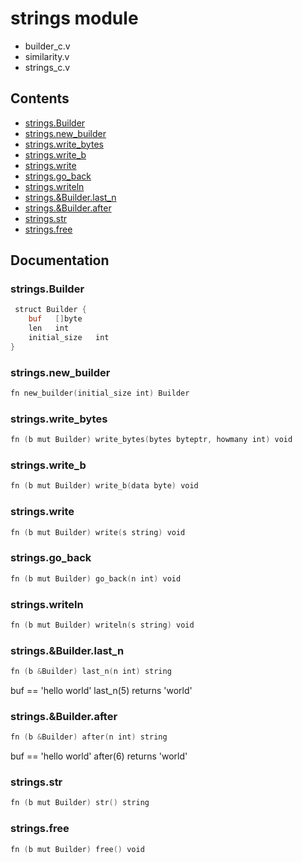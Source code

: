 # strings module
- builder_c.v
- similarity.v
- strings_c.v
## Contents
- [strings.Builder](#stringsbuilder)
- [strings.new_builder](#stringsnew_builder)
- [strings.write_bytes](#stringswrite_bytes)
- [strings.write_b](#stringswrite_b)
- [strings.write](#stringswrite)
- [strings.go_back](#stringsgo_back)
- [strings.writeln](#stringswriteln)
- [strings.&Builder.last_n](#stringsbuilderlast_n)
- [strings.&Builder.after](#stringsbuilderafter)
- [strings.str](#stringsstr)
- [strings.free](#stringsfree)

## Documentation
### strings.Builder
```v
 struct Builder {
    buf   []byte
    len   int
    initial_size   int
}
```
### strings.new_builder
```v
fn new_builder(initial_size int) Builder
```
### strings.write_bytes
```v
fn (b mut Builder) write_bytes(bytes byteptr, howmany int) void
```
### strings.write_b
```v
fn (b mut Builder) write_b(data byte) void
```
### strings.write
```v
fn (b mut Builder) write(s string) void
```
### strings.go_back
```v
fn (b mut Builder) go_back(n int) void
```
### strings.writeln
```v
fn (b mut Builder) writeln(s string) void
```
### strings.&Builder.last_n
```v
fn (b &Builder) last_n(n int) string
```
buf == 'hello world' 
last_n(5) returns 'world'

### strings.&Builder.after
```v
fn (b &Builder) after(n int) string
```
buf == 'hello world' 
after(6) returns 'world'

### strings.str
```v
fn (b mut Builder) str() string
```
### strings.free
```v
fn (b mut Builder) free() void
```